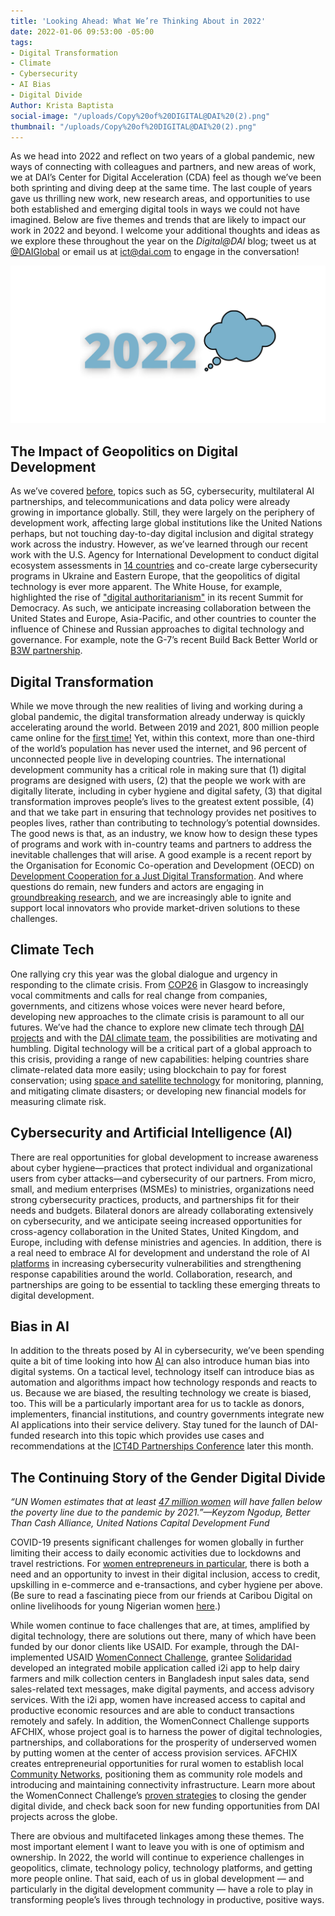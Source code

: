 ```yaml
---
title: 'Looking Ahead: What We’re Thinking About in 2022'
date: 2022-01-06 09:53:00 -05:00
tags:
- Digital Transformation
- Climate
- Cybersecurity
- AI Bias
- Digital Divide
Author: Krista Baptista
social-image: "/uploads/Copy%20of%20DIGITAL@DAI%20(2).png"
thumbnail: "/uploads/Copy%20of%20DIGITAL@DAI%20(2).png"
---
```


As we head into 2022 and reflect on two years of a global pandemic, new ways of connecting with colleagues and partners, and new areas of work, we at DAI’s Center for Digital Acceleration (CDA) feel as though we’ve been both sprinting and diving deep at the same time. The last couple of years gave us thrilling new work, new research areas, and opportunities to use both established and emerging digital tools in ways we could not have imagined. Below are five themes and trends that are likely to impact our work in 2022 and beyond. I welcome your additional thoughts and ideas as we explore these throughout the year on the *Digital@DAI* blog; tweet us at [@DAIGlobal](https://twitter.com/daiglobal) or email us at [ict@dai.com](mailto:ict@dai.com) to engage in the conversation! 

![Copy of DIGITAL@DAI (2).png](/uploads/Copy%20of%20DIGITAL@DAI%20(2).png)

<!--more-->

## The Impact of Geopolitics on Digital Development

As we’ve covered [before](https://dai-global-digital.com/what-makes-this-wireless-technology-5g-different-than-all-other-wireless-technologies.html), topics such as 5G, cybersecurity, multilateral AI partnerships, and telecommunications and data policy were already growing in importance globally. Still, they were largely on the periphery of development work, affecting large global institutions like the United Nations perhaps, but not touching day-to-day digital inclusion and digital strategy work across the industry. However, as we’ve learned through our recent work with the U.S. Agency for International Development to conduct digital ecosystem assessments in [14 countries](https://www.usaid.gov/sites/default/files/documents/DAI-1156_DECA_Factsheet_Update_3.pdf) and co-create large cybersecurity programs in Ukraine and Eastern Europe, that the geopolitics of digital technology is ever more apparent. The White House, for example, highlighted the rise of ["digital authoritarianism"](https://www.whitehouse.gov/briefing-room/statements-releases/2021/12/23/summit-for-democracy-summary-of-proceedings/) in its recent Summit for Democracy. As such, we anticipate increasing collaboration between the United States and Europe, Asia-Pacific, and other countries to counter the influence of Chinese and Russian approaches to digital technology and governance. For example, note the G-7’s recent Build Back Better World or [B3W partnership](https://www.whitehouse.gov/briefing-room/statements-releases/2021/06/12/fact-sheet-president-biden-and-g7-leaders-launch-build-back-better-world-b3w-partnership/).

## Digital Transformation

While we move through the new realities of living and working during a global pandemic, the digital transformation already underway is quickly accelerating around the world. Between 2019 and 2021, 800 million people came online for the [first time!](https://www.oecd-ilibrary.org/sites/ce08832f-en/index.html?itemId=/content/publication/ce08832f-en) Yet, within this context, more than one-third of the world’s population has never used the internet, and 96 percent of unconnected people live in developing countries. The international development community has a critical role in making sure that (1) digital programs are designed with users, (2) that the people we work with are digitally literate, including in cyber hygiene and digital safety, (3) that digital transformation improves people’s lives to the greatest extent possible, (4) and that we take part in ensuring that technology provides net positives to peoples lives, rather than contributing to technology’s potential downsides. The good news is that, as an industry, we know how to design these types of programs and work with in-country teams and partners to address the inevitable challenges that will arise. A good example is a recent report by the Organisation for Economic Co-operation and Development (OECD) on [Development Cooperation for a Just Digital Transformation](https://www.oecd-ilibrary.org/sites/ce08832f-en/index.html?itemId=/content/publication/ce08832f-en). And where questions do remain, new funders and actors are engaging in [groundbreaking research](https://www.dai.com/our-work/solutions/digital-acceleration-solutions/msme-study), and we are increasingly able to ignite and support local innovators who provide market-driven solutions to these challenges.

## Climate Tech

One rallying cry this year was the global dialogue and urgency in responding to the climate crisis. From [COP26](https://www.itu.int/hub/2021/11/cop26-stepping-up-digital-collaboration-to-reach-net-zero/) in Glasgow to increasingly vocal commitments and calls for real change from companies, governments, and citizens whose voices were never heard before, developing new approaches to the climate crisis is paramount to all our futures. We’ve had the chance to explore new climate tech through [DAI projects](https://www.dai.com/our-work/solutions/climate) and with the [DAI climate team](https://www.dai.com/who-we-are/the-team?filter=climate), the possibilities are motivating and humbling. Digital technology will be a critical part of a global approach to this crisis, providing a range of new capabilities: helping countries share climate-related data more easily; using blockchain to pay for forest conservation; using [space and satellite technology](https://dai-global-digital.com/the-future-is-looking-up-satellites-for-development.html) for monitoring, planning, and mitigating climate disasters; or developing new financial models for measuring climate risk.

## Cybersecurity and Artificial Intelligence (AI)

There are real opportunities for global development to increase awareness about cyber hygiene—practices that protect individual and organizational users from cyber attacks—and cybersecurity of our partners. From micro, small, and medium enterprises (MSMEs) to ministries, organizations need strong cybersecurity practices, products, and partnerships fit for their needs and budgets. Bilateral donors are already collaborating extensively on cybersecurity, and we anticipate seeing increased opportunities for cross-agency collaboration in the United States, United Kingdom, and Europe, including with defense ministries and agencies. In addition, there is a real need to embrace AI for development and understand the role of AI [platforms](https://dai-global-digital.com/webinar-cybersecurity-challenges-in-the-ai-age.html?utm_source=related-box) in increasing cybersecurity vulnerabilities and strengthening response capabilities around the world. Collaboration, research, and partnerships are going to be essential to tackling these emerging threats to digital development.

## Bias in AI

In addition to the threats posed by AI in cybersecurity, we’ve been spending quite a bit of time looking into how [AI](https://www.usaid.gov/digital-development/artificial-intelligence) can also introduce human bias into digital systems. On a tactical level, technology itself can introduce bias as automation and algorithms impact how technology responds and reacts to us. Because we are biased, the resulting technology we create is biased, too. This will be a particularly important area for us to tackle as donors, implementers, financial institutions, and country governments integrate new AI applications into their service delivery. Stay tuned for the launch of DAI-funded research into this topic which provides use cases and recommendations at the [ICT4D Partnerships Conference](https://www.ict4dconference.org/program/ict4d-partnership/) later this month.

## The Continuing Story of the Gender Digital Divide

*“UN Women estimates that at least [47 million women](https://www.unwomen.org/en/digital-library/publications/2020/09/gender-equality-in-the-wake-of-covid-19) will have fallen below the poverty line due to the pandemic by 2021.”—Keyzom Ngodup, Better Than Cash Alliance, United Nations Capital Development Fund*

COVID-19 presents significant challenges for women globally in further limiting their access to daily economic activities due to lockdowns and travel restrictions. For [women entrepreneurs in particular](https://dai-global-digital.com/in-case-you-missed-it-the-digital-journey-in-south-asia-opportunities-and-challenges-for-small-firms-and-women-entrepreneurs.html?utm_source=related-box), there is both a need and an opportunity to invest in their digital inclusion, access to credit, upskilling in e-commerce and e-transactions, and cyber hygiene per above. (Be sure to read a fascinating piece from our friends at Caribou Digital on online livelihoods for young Nigerian women [here](https://medium.com/caribou-digital/online-livelihoods-and-young-womens-economic-empowerment-in-nigeria-ccbbea4020e2).)

While women continue to face challenges that are, at times, amplified by digital technology, there are solutions out there, many of which have been funded by our donor clients like USAID. For example, through the DAI-implemented USAID [WomenConnect Challenge](https://www.womenconnectchallenge.org/), grantee [Solidaridad](https://www.solidaridadnetwork.org/news/how-women-dairy-farmers-are-taking-charge-with-digital-solutions/) developed an integrated mobile application called i2i app to help dairy farmers and milk collection centers in Bangladesh input sales data, send sales-related text messages, make digital payments, and access advisory services. With the i2i app, women have increased access to capital and productive economic resources and are able to conduct transactions remotely and safely. In addition, the WomenConnect Challenge supports AFCHIX, whose project goal is to harness the power of digital technologies, partnerships, and collaborations for the prosperity of underserved women by putting women at the center of access provision services. AFCHIX creates entrepreneurial opportunities for rural women to establish local [Community Networks](http://www.afchix.org/blog_post/the-journey-through-lanet-umoja-community-network-in-nakuru-kenya/), positioning them as community role models and introducing and maintaining connectivity infrastructure. Learn more about the WomenConnect Challenge’s [proven strategies](https://www.marketlinks.org/blogs/womenconnect-challenge-blog-series-introducing-strategies-closing-gender-digital-divide) to closing the gender digital divide, and check back soon for new funding opportunities from DAI projects across the globe.

There are obvious and multifaceted linkages among these themes. The most important element I want to leave you with is one of optimism and ownership. In 2022, the world will continue to experience challenges in geopolitics, climate, technology policy, technology platforms, and getting more people online. That said, each of us in global development — and particularly in the digital development community — have a role to play in transforming people’s lives through technology in productive, positive ways.